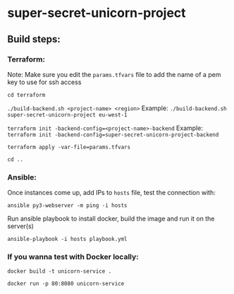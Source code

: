 # super-secret-unicorn-project

## Build steps:

### Terraform:

Note: Make sure you edit the `params.tfvars` file to add the name of a pem key to use for ssh access

`cd terraform`

`./build-backend.sh <project-name> <region>`
Example:
`./build-backend.sh super-secret-unicorn-project eu-west-1`

`terraform init -backend-config=<project-name>-backend`
Example:
`terraform init -backend-config=super-secret-unicorn-project-backend`

`terraform apply -var-file=params.tfvars`

`cd ..`

### Ansible:

Once instances come up, add IPs to `hosts` file, test the connection with:

`ansible py3-webserver -m ping -i hosts`

Run ansible playbook to install docker, build the image and run it on the server(s)

`ansible-playbook -i hosts playbook.yml`

### If you wanna test with Docker locally:

`docker build -t unicorn-service .`

`docker run -p 80:8080 unicorn-service`
